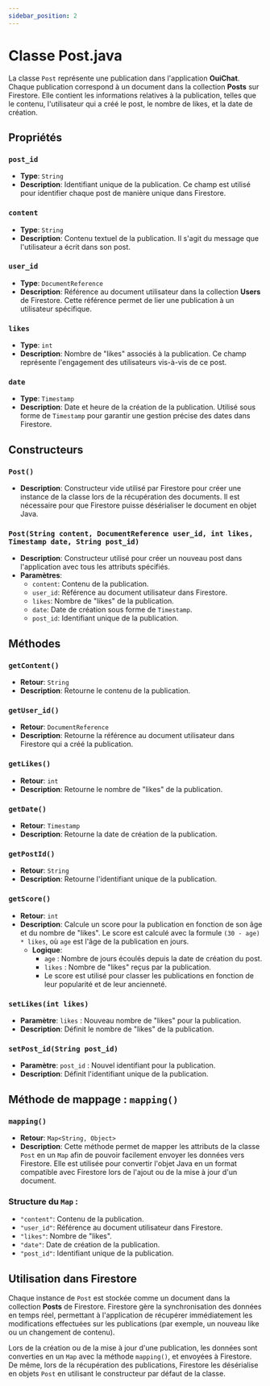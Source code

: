 ```yaml
---
sidebar_position: 2
---
```


# Classe Post.java

La classe `Post` représente une publication dans l'application **OuiChat**. Chaque publication correspond à un document dans la collection **Posts** sur Firestore. Elle contient les informations relatives à la publication, telles que le contenu, l'utilisateur qui a créé le post, le nombre de likes, et la date de création.

## Propriétés

### `post_id`
- **Type**: `String`
- **Description**: Identifiant unique de la publication. Ce champ est utilisé pour identifier chaque post de manière unique dans Firestore.

### `content`
- **Type**: `String`
- **Description**: Contenu textuel de la publication. Il s'agit du message que l'utilisateur a écrit dans son post.

### `user_id`
- **Type**: `DocumentReference`
- **Description**: Référence au document utilisateur dans la collection **Users** de Firestore. Cette référence permet de lier une publication à un utilisateur spécifique.

### `likes`
- **Type**: `int`
- **Description**: Nombre de "likes" associés à la publication. Ce champ représente l'engagement des utilisateurs vis-à-vis de ce post.

### `date`
- **Type**: `Timestamp`
- **Description**: Date et heure de la création de la publication. Utilisé sous forme de `Timestamp` pour garantir une gestion précise des dates dans Firestore.

## Constructeurs

### `Post()`
- **Description**: Constructeur vide utilisé par Firestore pour créer une instance de la classe lors de la récupération des documents. Il est nécessaire pour que Firestore puisse désérialiser le document en objet Java.

### `Post(String content, DocumentReference user_id, int likes, Timestamp date, String post_id)`
- **Description**: Constructeur utilisé pour créer un nouveau post dans l'application avec tous les attributs spécifiés.
- **Paramètres**:
    - `content`: Contenu de la publication.
    - `user_id`: Référence au document utilisateur dans Firestore.
    - `likes`: Nombre de "likes" de la publication.
    - `date`: Date de création sous forme de `Timestamp`.
    - `post_id`: Identifiant unique de la publication.

## Méthodes

### `getContent()`
- **Retour**: `String`
- **Description**: Retourne le contenu de la publication.

### `getUser_id()`
- **Retour**: `DocumentReference`
- **Description**: Retourne la référence au document utilisateur dans Firestore qui a créé la publication.

### `getLikes()`
- **Retour**: `int`
- **Description**: Retourne le nombre de "likes" de la publication.

### `getDate()`
- **Retour**: `Timestamp`
- **Description**: Retourne la date de création de la publication.

### `getPostId()`
- **Retour**: `String`
- **Description**: Retourne l'identifiant unique de la publication.

### `getScore()`
- **Retour**: `int`
- **Description**: Calcule un score pour la publication en fonction de son âge et du nombre de "likes". Le score est calculé avec la formule `(30 - age) * likes`, où `age` est l'âge de la publication en jours.
    - **Logique**:
        - `age` : Nombre de jours écoulés depuis la date de création du post.
        - `likes` : Nombre de "likes" reçus par la publication.
        - Le score est utilisé pour classer les publications en fonction de leur popularité et de leur ancienneté.

### `setLikes(int likes)`
- **Paramètre**: `likes` : Nouveau nombre de "likes" pour la publication.
- **Description**: Définit le nombre de "likes" de la publication.

### `setPost_id(String post_id)`
- **Paramètre**: `post_id` : Nouvel identifiant pour la publication.
- **Description**: Définit l'identifiant unique de la publication.

## Méthode de mappage : `mapping()`

### `mapping()`
- **Retour**: `Map<String, Object>`
- **Description**: Cette méthode permet de mapper les attributs de la classe `Post` en un `Map` afin de pouvoir facilement envoyer les données vers Firestore. Elle est utilisée pour convertir l'objet Java en un format compatible avec Firestore lors de l'ajout ou de la mise à jour d'un document.

### Structure du `Map` :
- `"content"`: Contenu de la publication.
- `"user_id"`: Référence au document utilisateur dans Firestore.
- `"likes"`: Nombre de "likes".
- `"date"`: Date de création de la publication.
- `"post_id"`: Identifiant unique de la publication.

## Utilisation dans Firestore

Chaque instance de `Post` est stockée comme un document dans la collection **Posts** de Firestore. Firestore gère la synchronisation des données en temps réel, permettant à l'application de récupérer immédiatement les modifications effectuées sur les publications (par exemple, un nouveau like ou un changement de contenu).

Lors de la création ou de la mise à jour d'une publication, les données sont converties en un `Map` avec la méthode `mapping()`, et envoyées à Firestore. De même, lors de la récupération des publications, Firestore les désérialise en objets `Post` en utilisant le constructeur par défaut de la classe.
